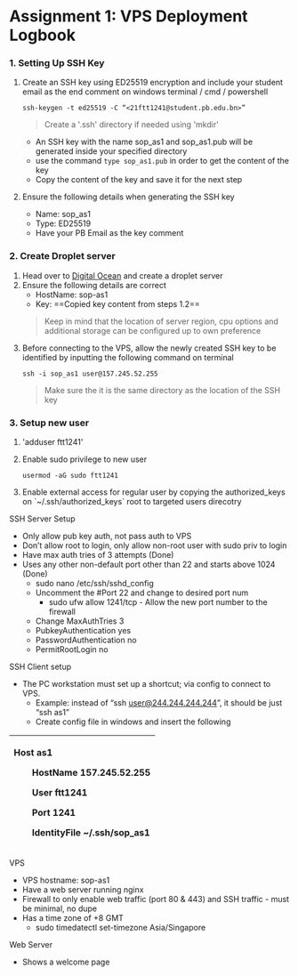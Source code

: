 ﻿# Assignment 1: VPS Deployment Logbook

### 1. Setting Up SSH Key
1. Create an SSH key using ED25519 encryption and include your student email as the end comment on windows terminal / cmd / powershell

	```
	ssh-keygen -t ed25519 -C “<21ftt1241@student.pb.edu.bn>”
	```
	>Create a '.ssh' directory if needed using 'mkdir'
	
	- An SSH key with the name sop_as1 and sop_as1.pub will be generated inside your specified directory
	- use the command `type sop_as1.pub` in order to get the content of the key
	- Copy the content of the key and save it for the next step
  
2. Ensure the following details when generating the SSH key
	- Name: sop_as1
	- Type: ED25519
	- Have your PB Email as the key comment

### 2. Create Droplet server
1. Head over to [Digital Ocean](https://www.digitalocean.com/) and create a droplet server
2. Ensure the following details are correct
	- HostName: sop-as1
	- Key: ==Copied key content from steps 1.2==
	> Keep in mind that the location of server region, cpu options and additional storage can be configured up to own preference
3. Before connecting to the VPS, allow the newly created SSH key to be identified by inputting the following command on terminal
	```
	ssh -i sop_as1 user@157.245.52.255
	```
	> Make sure the it is the same directory as the location of the SSH key
	
### 3. Setup new user
1. 'adduser ftt1241'
2. Enable sudo privilege to new user

	```
	usermod -aG sudo ftt1241
	```
3. <p>Enable external access for regular user by copying the authorized_keys on `~/.ssh/authorized_keys` root to targeted users direcotry</p> 


  
SSH Server Setup

- Only allow pub key auth, not pass auth to VPS
- Don’t allow root to login, only allow non-root user with sudo priv to login
- Have max auth tries of 3 attempts (Done)
- Uses any other non-default port other than 22 and starts above 1024 (Done)
  - sudo nano /etc/ssh/sshd\_config
  - Uncomment the #Port 22 and change to desired port num
    - sudo ufw allow 1241/tcp - Allow the new port number to the firewall
  - Change MaxAuthTries 3
  - PubkeyAuthentication yes
  - PasswordAuthentication no
  - PermitRootLogin no

SSH Client setup

- The PC workstation must set up a shortcut; via config to connect to VPS.
  - Example: instead of “ssh user@244.244.244.244”, it should be just “ssh as1”
  - Create config file in windows and insert the following


|<p>Host as1</p><p>`    `HostName 157.245.52.255</p><p>`    `User ftt1241</p><p>`    `Port 1241</p><p>`    `IdentityFile ~/.ssh/sop\_as1</p>|
| :- |


VPS

- VPS hostname: sop-as1
- Have a web server running nginx
- Firewall to only enable web traffic (port 80 & 443) and SSH traffic - must be minimal, no dupe
- Has a time zone of +8 GMT
  - sudo timedatectl set-timezone Asia/Singapore

Web Server

- Shows a welcome page
